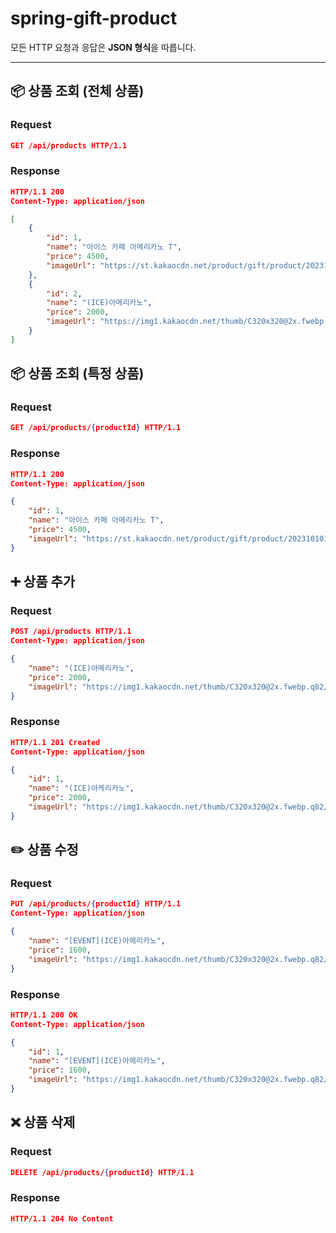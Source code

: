 # spring-gift-product

모든 HTTP 요청과 응답은 **JSON 형식**을 따릅니다.

---

## 📦 상품 조회 (전체 상품)
### Request
```json
GET /api/products HTTP/1.1
```
### Response
```json
HTTP/1.1 200
Content-Type: application/json

[
    {
        "id": 1,
        "name": "아이스 카페 아메리카노 T",
        "price": 4500,
        "imageUrl": "https://st.kakaocdn.net/product/gift/product/20231010111814_9a667f9eccc943648797925498bdd8a3.jpg"
    },
    {
        "id": 2,
        "name": "(ICE)아메리카노",
        "price": 2000,
        "imageUrl": "https://img1.kakaocdn.net/thumb/C320x320@2x.fwebp.q82/?fname=https%3A%2F%2Fst.kakaocdn.net%2Fproduct%2Fgift%2Fproduct%2F20220622112804_d176787353ab48c690936557eefad11c.jpg"
    }
]
```

## 📦 상품 조회 (특정 상품)
### Request
```json
GET /api/products/{productId} HTTP/1.1
```
### Response
```json
HTTP/1.1 200
Content-Type: application/json

{
    "id": 1,
    "name": "아이스 카페 아메리카노 T",
    "price": 4500,
    "imageUrl": "https://st.kakaocdn.net/product/gift/product/20231010111814_9a667f9eccc943648797925498bdd8a3.jpg"
}
```

## ➕ 상품 추가
### Request
```json
POST /api/products HTTP/1.1
Content-Type: application/json

{
    "name": "(ICE)아메리카노",
    "price": 2000,
    "imageUrl": "https://img1.kakaocdn.net/thumb/C320x320@2x.fwebp.q82/?fname=https%3A%2F%2Fst.kakaocdn.net%2Fproduct%2Fgift%2Fproduct%2F20220622112804_d176787353ab48c690936557eefad11c.jpg"
}
```
### Response
```json
HTTP/1.1 201 Created
Content-Type: application/json

{
    "id": 1,
    "name": "(ICE)아케리카노",
    "price": 2000,
    "imageUrl": "https://img1.kakaocdn.net/thumb/C320x320@2x.fwebp.q82/?fname=https%3A%2F%2Fst.kakaocdn.net%2Fproduct%2Fgift%2Fproduct%2F20220622112804_d176787353ab48c690936557eefad11c.jpg"
}
```

## ✏️ 상품 수정
### Request
```json
PUT /api/products/{productId} HTTP/1.1
Content-Type: application/json

{
    "name": "[EVENT](ICE)아메리카노",
    "price": 1600,
    "imageUrl": "https://img1.kakaocdn.net/thumb/C320x320@2x.fwebp.q82/?fname=https%3A%2F%2Fst.kakaocdn.net%2Fproduct%2Fgift%2Fproduct%2F20250515110714_9664acdff2b84e4e806c4d7d55dd8de0.jpg"
}
```
### Response
```json
HTTP/1.1 200 OK
Content-Type: application/json

{
    "id": 1,
    "name": "[EVENT](ICE)아메리카노",
    "price": 1600,
    "imageUrl": "https://img1.kakaocdn.net/thumb/C320x320@2x.fwebp.q82/?fname=https%3A%2F%2Fst.kakaocdn.net%2Fproduct%2Fgift%2Fproduct%2F20250515110714_9664acdff2b84e4e806c4d7d55dd8de0.jpg"
}
```

## ❌ 상품 삭제
### Request
```json
DELETE /api/products/{productId} HTTP/1.1
```
### Response
```json
HTTP/1.1 204 No Content
```